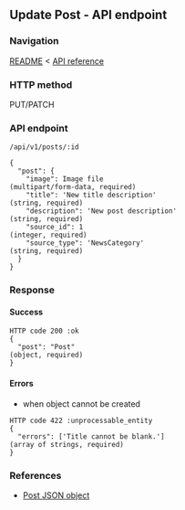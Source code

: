 ## Update Post - API endpoint

### Navigation
[README](../../../../README.md)
<
[API reference](../../../api_reference.md)

### HTTP method
PUT/PATCH

### API endpoint
`/api/v1/posts/:id`

```
{
  "post": {
    "image": Image file                                                         (multipart/form-data, required)
    "title": 'New title description'                                            (string, required)
    "description": 'New post description'                                       (string, required)
    "source_id": 1                                                              (integer, required)
    "source_type": 'NewsCategory'                                               (string, required)
  }
}
```

### Response
#### Success
```
HTTP code 200 :ok
{
  "post": "Post"                                                                (object, required)
}
```

#### Errors
- when object cannot be created
```
HTTP code 422 :unprocessable_entity
{
  "errors": ['Title cannot be blank.']                                          (array of strings, required)
}
```

### References
- [Post JSON object](../../../json_objects/post.md)
